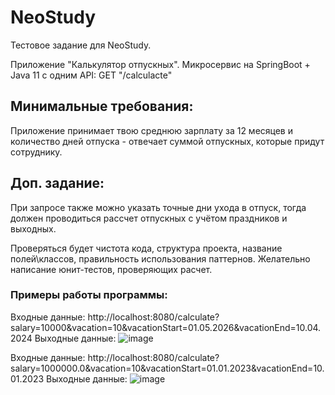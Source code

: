 # NeoStudy
Тестовое задание для NeoStudy.

Приложение "Калькулятор отпускных".
Микросервис на SpringBoot + Java 11 c одним API:
GET "/calculacte"

## Минимальные требования:
Приложение принимает твою среднюю зарплату за 12 месяцев и количество дней отпуска - отвечает суммой отпускных, которые придут сотруднику.
## Доп. задание: 
При запросе также можно указать точные дни ухода в отпуск, тогда должен проводиться рассчет отпускных с учётом праздников и выходных.

Проверяться будет чистота кода, структура проекта, название полей\классов, правильность использования паттернов. Желательно написание юнит-тестов, проверяющих расчет.

### Примеры работы программы:
Входные данные: http://localhost:8080/calculate?salary=10000&vacation=10&vacationStart=01.05.2026&vacationEnd=10.04.2024
Выходные данные: ![image](https://github.com/na-easy/NeoStudy/assets/160311989/b7f88a58-3ef1-4a87-b4ef-657a9630c7a9)

Входные данные: http://localhost:8080/calculate?salary=1000000.0&vacation=10&vacationStart=01.01.2023&vacationEnd=10.01.2023
Выходные данные: ![image](https://github.com/na-easy/NeoStudy/assets/160311989/89c62854-8643-4527-ae1e-e67e136c2f81)
